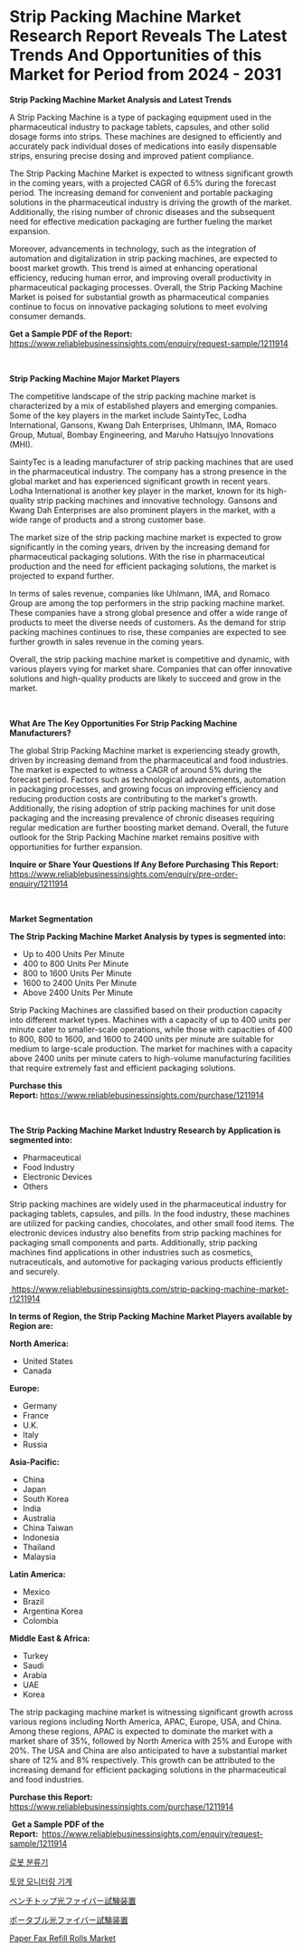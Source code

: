<p><h1>Strip Packing Machine Market Research Report Reveals The Latest Trends And Opportunities of this Market for Period from 2024 - 2031</h1></p><p><strong>Strip Packing Machine Market Analysis and Latest Trends</strong></p>
<p><p>A Strip Packing Machine is a type of packaging equipment used in the pharmaceutical industry to package tablets, capsules, and other solid dosage forms into strips. These machines are designed to efficiently and accurately pack individual doses of medications into easily dispensable strips, ensuring precise dosing and improved patient compliance.</p><p>The Strip Packing Machine Market is expected to witness significant growth in the coming years, with a projected CAGR of 6.5% during the forecast period. The increasing demand for convenient and portable packaging solutions in the pharmaceutical industry is driving the growth of the market. Additionally, the rising number of chronic diseases and the subsequent need for effective medication packaging are further fueling the market expansion.</p><p>Moreover, advancements in technology, such as the integration of automation and digitalization in strip packing machines, are expected to boost market growth. This trend is aimed at enhancing operational efficiency, reducing human error, and improving overall productivity in pharmaceutical packaging processes. Overall, the Strip Packing Machine Market is poised for substantial growth as pharmaceutical companies continue to focus on innovative packaging solutions to meet evolving consumer demands.</p></p>
<p><strong>Get a Sample PDF of the Report:&nbsp;</strong> <a href="https://www.reliablebusinessinsights.com/enquiry/request-sample/1211914">https://www.reliablebusinessinsights.com/enquiry/request-sample/1211914</a></p>
<p>&nbsp;</p>
<p><strong>Strip Packing Machine Major Market Players</strong></p>
<p><p>The competitive landscape of the strip packing machine market is characterized by a mix of established players and emerging companies. Some of the key players in the market include SaintyTec, Lodha International, Gansons, Kwang Dah Enterprises, Uhlmann, IMA, Romaco Group, Mutual, Bombay Engineering, and Maruho Hatsujyo Innovations (MHI).</p><p>SaintyTec is a leading manufacturer of strip packing machines that are used in the pharmaceutical industry. The company has a strong presence in the global market and has experienced significant growth in recent years. Lodha International is another key player in the market, known for its high-quality strip packing machines and innovative technology. Gansons and Kwang Dah Enterprises are also prominent players in the market, with a wide range of products and a strong customer base.</p><p>The market size of the strip packing machine market is expected to grow significantly in the coming years, driven by the increasing demand for pharmaceutical packaging solutions. With the rise in pharmaceutical production and the need for efficient packaging solutions, the market is projected to expand further.</p><p>In terms of sales revenue, companies like Uhlmann, IMA, and Romaco Group are among the top performers in the strip packing machine market. These companies have a strong global presence and offer a wide range of products to meet the diverse needs of customers. As the demand for strip packing machines continues to rise, these companies are expected to see further growth in sales revenue in the coming years.</p><p>Overall, the strip packing machine market is competitive and dynamic, with various players vying for market share. Companies that can offer innovative solutions and high-quality products are likely to succeed and grow in the market.</p></p>
<p>&nbsp;</p>
<p><strong>What Are The Key Opportunities For Strip Packing Machine Manufacturers?</strong></p>
<p><p>The global Strip Packing Machine market is experiencing steady growth, driven by increasing demand from the pharmaceutical and food industries. The market is expected to witness a CAGR of around 5% during the forecast period. Factors such as technological advancements, automation in packaging processes, and growing focus on improving efficiency and reducing production costs are contributing to the market's growth. Additionally, the rising adoption of strip packing machines for unit dose packaging and the increasing prevalence of chronic diseases requiring regular medication are further boosting market demand. Overall, the future outlook for the Strip Packing Machine market remains positive with opportunities for further expansion.</p></p>
<p><strong>Inquire or Share Your Questions If Any Before Purchasing This Report:</strong> <a href="https://www.reliablebusinessinsights.com/enquiry/pre-order-enquiry/1211914">https://www.reliablebusinessinsights.com/enquiry/pre-order-enquiry/1211914</a></p>
<p>&nbsp;</p>
<p><strong>Market Segmentation</strong></p>
<p><strong>The Strip Packing Machine Market Analysis by types is segmented into:</strong></p>
<p><ul><li>Up to 400 Units Per Minute</li><li>400 to 800 Units Per Minute</li><li>800 to 1600 Units Per Minute</li><li>1600 to 2400 Units Per Minute</li><li>Above 2400 Units Per Minute</li></ul></p>
<p><p>Strip Packing Machines are classified based on their production capacity into different market types. Machines with a capacity of up to 400 units per minute cater to smaller-scale operations, while those with capacities of 400 to 800, 800 to 1600, and 1600 to 2400 units per minute are suitable for medium to large-scale production. The market for machines with a capacity above 2400 units per minute caters to high-volume manufacturing facilities that require extremely fast and efficient packaging solutions.</p></p>
<p><strong>Purchase this Report:&nbsp;</strong><a href="https://www.reliablebusinessinsights.com/purchase/1211914">https://www.reliablebusinessinsights.com/purchase/1211914</a></p>
<p>&nbsp;</p>
<p><strong>The Strip Packing Machine Market Industry Research by Application is segmented into:</strong></p>
<p><ul><li>Pharmaceutical</li><li>Food Industry</li><li>Electronic Devices</li><li>Others</li></ul></p>
<p><p>Strip packing machines are widely used in the pharmaceutical industry for packaging tablets, capsules, and pills. In the food industry, these machines are utilized for packing candies, chocolates, and other small food items. The electronic devices industry also benefits from strip packing machines for packaging small components and parts. Additionally, strip packing machines find applications in other industries such as cosmetics, nutraceuticals, and automotive for packaging various products efficiently and securely.</p></p>
<p><a href="https://www.reliablebusinessinsights.com/strip-packing-machine-market-r1211914">&nbsp;https://www.reliablebusinessinsights.com/strip-packing-machine-market-r1211914</a></p>
<p><strong>In terms of Region, the Strip Packing Machine Market Players available by Region are:</strong></p>
<p>
    <p> <strong> North America: </strong>
        <ul>
            <li>United States</li>
            <li>Canada</li>
        </ul>
        </p> 
    <p> <strong> Europe: </strong>
        <ul>
            <li>Germany</li>
            <li>France</li>
            <li>U.K.</li>
            <li>Italy</li>
            <li>Russia</li>
        </ul>
        </p> 
    <p> <strong> Asia-Pacific: </strong>
        <ul>
            <li>China</li>
            <li>Japan</li>
            <li>South Korea</li>
            <li>India</li>
            <li>Australia</li>
            <li>China Taiwan</li>
            <li>Indonesia</li>
            <li>Thailand</li>
            <li>Malaysia</li>
        </ul>
        </p> 
    <p> <strong> Latin America: </strong>
        <ul>
            <li>Mexico</li>
            <li>Brazil</li>
            <li>Argentina Korea</li>
            <li>Colombia</li>
        </ul>
        </p> 
    <p> <strong> Middle East & Africa: </strong>
        <ul>
            <li>Turkey</li>
            <li>Saudi</li>
            <li>Arabia</li>
            <li>UAE</li>
            <li>Korea</li>
        </ul>
    </p>
    </p>
<p><p>The strip packaging machine market is witnessing significant growth across various regions including North America, APAC, Europe, USA, and China. Among these regions, APAC is expected to dominate the market with a market share of 35%, followed by North America with 25% and Europe with 20%. The USA and China are also anticipated to have a substantial market share of 12% and 8% respectively. This growth can be attributed to the increasing demand for efficient packaging solutions in the pharmaceutical and food industries.</p></p>
<p><strong>Purchase this Report: </strong><a href="https://www.reliablebusinessinsights.com/purchase/1211914">https://www.reliablebusinessinsights.com/purchase/1211914</a></p>
<p>&nbsp;<strong>Get a Sample PDF of the Report:&nbsp;&nbsp;</strong><a href="https://www.reliablebusinessinsights.com/enquiry/request-sample/1211914">https://www.reliablebusinessinsights.com/enquiry/request-sample/1211914</a></p>
<p><strong></strong></p>
<p><p><a href="https://github.com/Gordonilbrtck0879367/Market-Research-Report-List-1/blob/main/415010195308.md">로봇 분류기</a></p><p><a href="https://github.com/DavidRobb19/Market-Research-Report-List-1/blob/main/986815295307.md">토양 모니터링 기계</a></p><p><a href="https://github.com/LuzHills1972/Market-Research-Report-List-1/blob/main/4763616101754.md">ベンチトップ光ファイバー試験装置</a></p><p><a href="https://github.com/FrancoWeber2023/Market-Research-Report-List-1/blob/main/2230026101753.md">ポータブル光ファイバー試験装置</a></p><p><a href="https://github.com/AndreanneHane2023/Market-Research-Report-List-1/blob/main/paper-fax-refill-rolls-market.md">Paper Fax Refill Rolls Market</a></p></p>